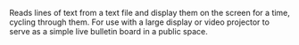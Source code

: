 Reads lines of text from a text file and display them on the screen for a time, cycling through them. For use with a large display or video projector to serve as a simple live bulletin board in a public space.
